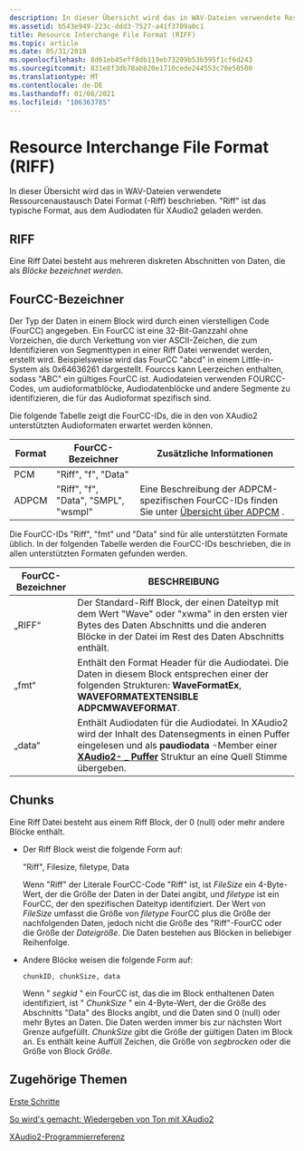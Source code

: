 ```yaml
---
description: In dieser Übersicht wird das in WAV-Dateien verwendete Ressourcenaustausch Datei Format (-Riff) beschrieben. "Riff" ist das typische Format, aus dem Audiodaten für XAudio2 geladen werden.
ms.assetid: b543e949-223c-ddd3-7527-a41f3709a0c1
title: Resource Interchange File Format (RIFF)
ms.topic: article
ms.date: 05/31/2018
ms.openlocfilehash: 8d61eb45eff8db119eb73209b53b595f1cf6d243
ms.sourcegitcommit: 831e8f3db78ab820e1710cede244553c70e50500
ms.translationtype: MT
ms.contentlocale: de-DE
ms.lasthandoff: 01/08/2021
ms.locfileid: "106363785"
---
```

# <a name="resource-interchange-file-format-riff"></a>Resource Interchange File Format (RIFF)

In dieser Übersicht wird das in WAV-Dateien verwendete Ressourcenaustausch Datei Format (-Riff) beschrieben. "Riff" ist das typische Format, aus dem Audiodaten für XAudio2 geladen werden.

## <a name="riff"></a>RIFF

Eine Riff Datei besteht aus mehreren diskreten Abschnitten von Daten, die als *Blöcke bezeichnet werden*.

## <a name="fourcc-identifiers"></a>FourCC-Bezeichner

Der Typ der Daten in einem Block wird durch einen vierstelligen Code (FourCC) angegeben. Ein FourCC ist eine 32-Bit-Ganzzahl ohne Vorzeichen, die durch Verkettung von vier ASCII-Zeichen, die zum Identifizieren von Segmenttypen in einer Riff Datei verwendet werden, erstellt wird. Beispielsweise wird das FourCC "abcd" in einem Little-in-System als 0x64636261 dargestellt. Fourccs kann Leerzeichen enthalten, sodass "ABC" ein gültiges FourCC ist. Audiodateien verwenden FOURCC-Codes, um audioformatblöcke, Audiodatenblöcke und andere Segmente zu identifizieren, die für das Audioformat spezifisch sind.

Die folgende Tabelle zeigt die FourCC-IDs, die in den von XAudio2 unterstützten Audioformaten erwartet werden können. 

| Format | FourCC-Bezeichner                     | Zusätzliche Informationen                                                                               |
|--------|----------------------------------------|------------------------------------------------------------------------------------------------------|
| PCM    | "Riff", "f", "Data"                 |                                                                                                      |
| ADPCM  | "Riff", "f", "Data", "SMPL", "wsmpl" | Eine Beschreibung der ADPCM-spezifischen FourCC-IDs finden Sie unter [Übersicht über ADPCM](adpcm-overview.md) . |



 

Die FourCC-IDs "Riff", "fmt" und "Data" sind für alle unterstützten Formate üblich. In der folgenden Tabelle werden die FourCC-IDs beschrieben, die in allen unterstützten Formaten gefunden werden. 

| FourCC-Bezeichner | BESCHREIBUNG                                                                                                                                                                                                                        |
|-------------------|------------------------------------------------------------------------------------------------------------------------------------------------------------------------------------------------------------------------------------|
| „RIFF“            | Der Standard-Riff Block, der einen Dateityp mit dem Wert "Wave" oder "xwma" in den ersten vier Bytes des Daten Abschnitts und die anderen Blöcke in der Datei im Rest des Daten Abschnitts enthält.                                   |
| „fmt“             | Enthält den Format Header für die Audiodatei. Die Daten in diesem Block entsprechen einer der folgenden Strukturen: **WaveFormatEx**, **WAVEFORMATEXTENSIBLE ADPCMWAVEFORMAT**.                                                  |
| „data“            | Enthält Audiodaten für die Audiodatei. In XAudio2 wird der Inhalt des Datensegments in einen Puffer eingelesen und als **paudiodata** -Member einer [**XAudio2- \_ Puffer**](/windows/desktop/api/xaudio2/ns-xaudio2-xaudio2_buffer) Struktur an eine Quell Stimme übergeben. |



 

## <a name="chunks"></a>Chunks

Eine Riff Datei besteht aus einem Riff Block, der 0 (null) oder mehr andere Blöcke enthält.

-   Der Riff Block weist die folgende Form auf:

    "Riff", Filesize, filetype, Data

    Wenn "Riff" der Literale FourCC-Code "Riff" ist, ist *FileSize* ein 4-Byte-Wert, der die Größe der Daten in der Datei angibt, und *filetype* ist ein FourCC, der den spezifischen Dateityp identifiziert. Der Wert von *FileSize* umfasst die Größe von *filetype* FourCC plus die Größe der nachfolgenden Daten, jedoch nicht die Größe des "Riff"-FourCC oder die Größe der *Dateigröße*. Die Daten bestehen aus Blöcken in beliebiger Reihenfolge.

-   Andere Blöcke weisen die folgende Form auf:

    ```
    chunkID, chunkSize, data
    ```

    

    Wenn " *segkid* " ein FourCC ist, das die im Block enthaltenen Daten identifiziert, ist " *ChunkSize* " ein 4-Byte-Wert, der die Größe des Abschnitts "Data" des Blocks angibt, und die Daten sind 0 (null) oder mehr Bytes an Daten. Die Daten werden immer bis zur nächsten Wort Grenze aufgefüllt. *ChunkSize* gibt die Größe der gültigen Daten im Block an. Es enthält keine Auffüll Zeichen, die Größe von *segbrocken* oder die Größe von Block *Größe*.

## <a name="related-topics"></a>Zugehörige Themen

<dl> <dt>

[Erste Schritte](getting-started.md)
</dt> <dt>

[So wird's gemacht: Wiedergeben von Ton mit XAudio2](how-to--play-a-sound-with-xaudio2.md)
</dt> <dt>

[XAudio2-Programmierreferenz](programming-reference.md)
</dt> </dl>

 

 



